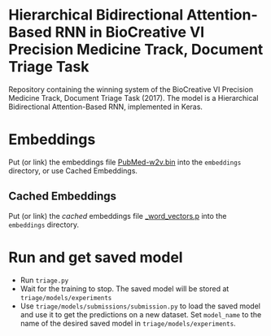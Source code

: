 # Hierarchical Bidirectional Attention-Based RNN in BioCreative VI Precision Medicine Track, Document Triage Task

Repository containing the winning system of the BioCreative VI Precision Medicine Track, Document Triage Task (2017). The model is a Hierarchical Bidirectional Attention-Based RNN, implemented in Keras.

# Embeddings
Put (or link) the embeddings file [PubMed-w2v.bin](http://evexdb.org/pmresources/vec-space-models/PubMed-w2v.bin) into 
the `embeddings` directory, or use Cached Embeddings.

## Cached Embeddings
Put (or link) the _cached_ embeddings file [_word_vectors.p](https://drive.google.com/open?id=0B1Ke0XMx85YWZmFJaVNvQlZjLU0) into 
the `embeddings` directory.

# Run and get saved model
  - Run `triage.py`
  - Wait for the training to stop. The saved model will be stored at `triage/models/experiments`
  - Use `triage/models/submissions/submission.py` to load the saved model 
  and use it to get the predictions on a new dataset. 
  Set `model_name` to the name of the desired saved model in `triage/models/experiments`. 
